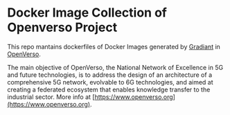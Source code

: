 # Docker Image Collection of Openverso Project

This repo mantains dockerfiles of Docker Images generated by [Gradiant](https://www.gradiant.org) in [OpenVerso](https://www.openverso.org/).

The main objective of OpenVerso, the National Network of Excellence in 5G and future technologies, is to address the design of an architecture of a comprehensive 5G network, evolvable to 6G technologies, and aimed at creating a federated ecosystem that enables knowledge transfer to the industrial sector. More info at [https://www.openverso.org](https://www.openverso.org).
